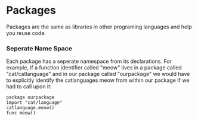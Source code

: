 # Packages

Packages are the same as libraries in other programing languages and help you reuse code.

### Seperate Name Space
Each package has a seperate namespace from its declarations. For example, if a
function identifier called "meow" lives in a package called "cat/catlanguage" and in our package
called "ourpackage" we would have to explicitly identify the catlanguages meow from within our package
If we had to call upon it:
```
package ourpackage
import "cat/language"
catlanguage.meow()
func meow()

```

